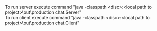 To run server execute command "java -classpath &lt;disc>\:&lt;local path to project>\out\production chat.Server"  
To run client execute command "java -classpath &lt;disc>\:&lt;local path to project>\out\production chat.Client"
